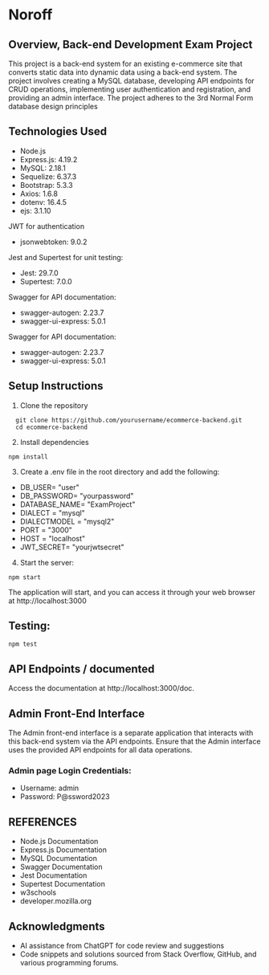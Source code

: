 # Noroff

## Overview, Back-end Development Exam Project

This project is a back-end system for an existing e-commerce site that converts static data into dynamic data using a back-end system. The project involves creating a MySQL database, developing API endpoints for CRUD operations, implementing user authentication and registration, and providing an admin interface. The project adheres to the 3rd Normal Form database design principles

## Technologies Used

- Node.js
- Express.js: 4.19.2
- MySQL: 2.18.1
- Sequelize: 6.37.3
- Bootstrap: 5.3.3
- Axios: 1.6.8
- dotenv: 16.4.5
- ejs: 3.1.10

JWT for authentication

- jsonwebtoken: 9.0.2

Jest and Supertest for unit testing:

- Jest: 29.7.0
- Supertest: 7.0.0

Swagger for API documentation:

- swagger-autogen: 2.23.7
- swagger-ui-express: 5.0.1

Swagger for API documentation:

- swagger-autogen: 2.23.7
- swagger-ui-express: 5.0.1

## Setup Instructions

1. Clone the repository

```
  git clone https://github.com/yourusername/ecommerce-backend.git
  cd ecommerce-backend
```

2. Install dependencies

```
npm install
```

3. Create a .env file in the root directory and add the following:

- DB_USER= "user"
- DB_PASSWORD= "yourpassword"
- DATABASE_NAME= "ExamProject"
- DIALECT = "mysql"
- DIALECTMODEL = "mysql2"
- PORT = "3000"
- HOST = "localhost"
- JWT_SECRET= "yourjwtsecret"

4. Start the server:

```
npm start
```

The application will start, and you can access it through your web browser at http://localhost:3000

## Testing:

```
npm test
```

## API Endpoints / documented

Access the documentation at http://localhost:3000/doc.

## Admin Front-End Interface

The Admin front-end interface is a separate application that interacts with this back-end system via the API endpoints. Ensure that the Admin interface uses the provided API endpoints for all data operations.

### Admin page Login Credentials:

- Username: admin
- Password: P@ssword2023

## REFERENCES

- Node.js Documentation
- Express.js Documentation
- MySQL Documentation
- Swagger Documentation
- Jest Documentation
- Supertest Documentation
- w3schools
- developer.mozilla.org

## Acknowledgments

- AI assistance from ChatGPT for code review and suggestions
- Code snippets and solutions sourced from Stack Overflow, GitHub, and various programming forums.
